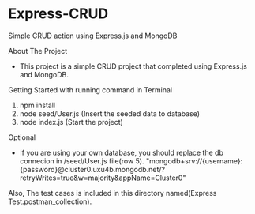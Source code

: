 # Express-CRUD
Simple CRUD action using Express,js and MongoDB

About The Project
- This project is a simple CRUD project that completed using Express.js and MongoDB.

Getting Started with running command in Terminal
1. npm install
2. node seed/User.js (Insert the seeded data to database)
3. node index.js (Start the project)

Optional
- If you are using your own database, you should replace the db connecion in /seed/User.js file(row 5).
"mongodb+srv://{username}:{password}@cluster0.uxu4b.mongodb.net/?retryWrites=true&w=majority&appName=Cluster0"

Also, The test cases is included in this directory named(Express Test.postman_collection).
